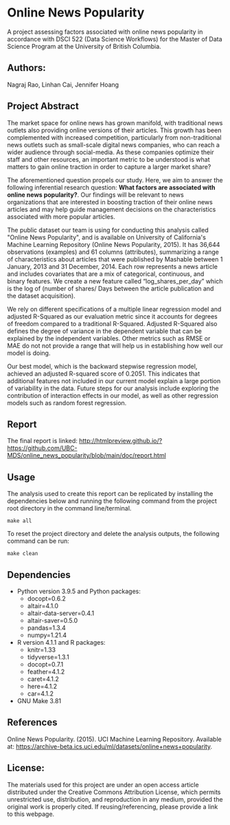 # Online News Popularity

A project assessing factors associated with online news popularity in accordance with DSCI 522 (Data Science Workflows) for the Master of Data Science Program at the University of British Columbia.

## Authors: 

Nagraj Rao, Linhan Cai, Jennifer Hoang


## Project Abstract

The market space for online news has grown manifold, with traditional news outlets 
also providing online versions of their articles. This growth has been complemented 
with increased competition, particularly from non-traditional news outlets 
such as small-scale digital news companies, who can reach a wider audience through social-media. As these companies optimize their staff and other resources, an important metric to be understood is what matters to gain online traction in order to capture a larger market share? 

The aforementioned question propels our study. Here, we aim to answer the following inferential research question: **What factors are associated with online news popularity?**. 
Our findings will be relevant to news organizations that are interested in boosting traction of their online news articles and may help guide management decisions on the characteristics associated with more popular articles. 

The public dataset our team is using for conducting this analysis called "Online News Popularity", and is available on University of California's Machine Learning Repository (Online News Popularity, 2015). It has 36,644 observations (examples) and 61 columns (attributes), summarizing a range of characteristics about articles that were published by Mashable between 1 January, 2013 and 31 December, 2014. Each row represents a news article and includes covariates that are a mix of categorical, continuous, and binary features. We create a new feature called “log_shares_per_day” which is the log of (number of shares/ Days between the article publication and the dataset acquisition). 

We rely on different specifications of a multiple linear regression model and adjusted R-Squared as our evaluation metric since it accounts for degrees of freedom compared to a traditional R-Squared. Adjusted R-Squared also defines the degree of variance in the dependent variable that can be explained by the independent variables. Other metrics such as RMSE or MAE do not not provide a range that will help us in establishing how well our model is doing.  

Our best model, which is the backward stepwise regression model, achieved an adjusted R-squared score of 0.2051. This indicates that additional features not included in our current model explain a large portion of variability in the data. Future steps for our analysis include exploring the contribution of interaction effects in our model, as well as other regression models such as random forest regression. 

## Report

The final report is linked: http://htmlpreview.github.io/?https://github.com/UBC-MDS/online_news_popularity/blob/main/doc/report.html

## Usage

The analysis used to create this report can be replicated by installing the dependencies below and running the following command from the project root directory in the command line/terminal.
```
make all
```
To reset the project directory and delete the analysis outputs, the following command can be run:
```
make clean
```

## Dependencies
- Python version 3.9.5 and Python packages:
  - docopt=0.6.2
  - altair=4.1.0
  - altair-data-server=0.4.1
  - altair-saver=0.5.0
  - pandas=1.3.4
  - numpy=1.21.4
- R version 4.1.1 and R packages:
  - knitr=1.33
  - tidyverse=1.3.1
  - docopt=0.7.1
  - feather=4.1.2
  - caret=4.1.2
  - here=4.1.2
  - car=4.1.2
- GNU Make 3.81

## References

Online News Popularity. (2015). UCI Machine Learning Repository. Available at: https://archive-beta.ics.uci.edu/ml/datasets/online+news+popularity.

## License:

The materials used for this project are under an open access article distributed under the Creative Commons Attribution License, which permits unrestricted use, distribution, and reproduction in any medium, provided the original work is properly cited. If reusing/referencing, please provide a link to this webpage.


